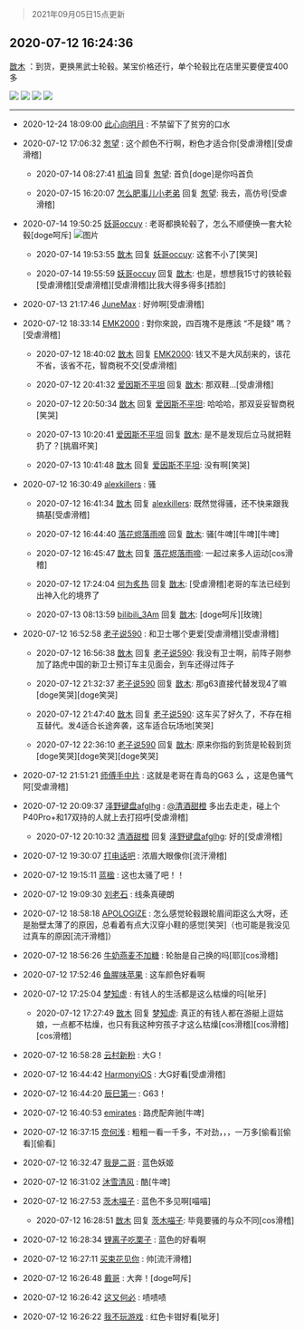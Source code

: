 > 2021年09月05日15点更新
<link rel="stylesheet" href="https://cdn.jsdelivr.net/gh/taotie6/sampleJSON@main/css/photo_show.css">


 ## 2020-07-12 16:24:36 

 [㪚木](https://www.coolapk.com/feed/20147664?shareKey=Y2JjMzgwYWEwNGExNjEzMTc1NmE~) ：到货，更换黑武士轮毂。某宝价格还行，单个轮毂比在店里买要便宜400多 

<div class="album">
<img class="img-item" src="https://image.coolapk.com/feed/2020/0712/16/1081091_ba5ad9f9_2272_9176@3325x2494.jpeg" />
<img class="img-item" src="https://image.coolapk.com/feed/2020/0712/16/1081091_f45e1d34_2272_9178@1440x1080.jpeg" />
<img class="img-item" src="https://image.coolapk.com/feed/2020/0712/16/1081091_27e46c3a_2272_918@3325x2494.jpeg" />
<img class="img-item" src="https://image.coolapk.com/feed/2020/0712/16/1081091_de98ea0d_2272_9182@1080x828.jpeg" />
</div>

 ------- 

- 2020-12-24 18:09:00 [此心向明月](uid=2342084) : 不禁留下了贫穷的口水 

- 2020-07-12 17:06:32 [怱望](uid=2698452) : 这个颜色不行啊，粉色才适合你[受虐滑稽][受虐滑稽] 

    - 2020-07-14 08:27:41 [机油](uid=795127) 回复 [怱望](uid=2698452): 首负[doge]是你吗首负 

    - 2020-07-15 16:20:07 [怎么肥事儿小老弟](uid=1039363) 回复 [怱望](uid=2698452): 我去，高仿号[受虐滑稽] 

- 2020-07-14 19:50:25 [妖哥occuy](uid=1388591) : 老哥都换轮毂了，怎么不顺便换一套大轮毂[doge呵斥] ![图片](https://image.coolapk.com/feed/2020/0714/19/1388591_0b684869_7425_1195@1024x1024.jpeg)

    - 2020-07-14 19:53:55 [㪚木](uid=1081091) 回复 [妖哥occuy](uid=1388591): 这套不小了[笑哭] 

    - 2020-07-14 19:55:59 [妖哥occuy](uid=1388591) 回复 [㪚木](uid=1081091): 也是，想想我15寸的铁轮毂[受虐滑稽][受虐滑稽][受虐滑稽]比我大得多得多[捂脸] 

- 2020-07-13 21:17:46 [JuneMax](uid=1319555) : 好帅啊[受虐滑稽] 

- 2020-07-12 18:33:14 [EMK2000](uid=381916) : 對你來說，四百塊不是應該 “不是錢” 嗎？[受虐滑稽] 

    - 2020-07-12 18:40:02 [㪚木](uid=1081091) 回复 [EMK2000](uid=381916): 钱又不是大风刮来的，该花不省，该省不花，智商税不交[受虐滑稽] 

    - 2020-07-12 20:41:32 [爱因斯不平坦](uid=834251) 回复 [㪚木](uid=1081091): 那双鞋...[受虐滑稽] 

    - 2020-07-12 20:50:34 [㪚木](uid=1081091) 回复 [爱因斯不平坦](uid=834251): 哈哈哈，那双妥妥智商税[笑哭] 

    - 2020-07-13 10:20:41 [爱因斯不平坦](uid=834251) 回复 [㪚木](uid=1081091): 是不是发现后立马就把鞋扔了？[挑眉坏笑] 

    - 2020-07-13 10:41:48 [㪚木](uid=1081091) 回复 [爱因斯不平坦](uid=834251): 没有啊[笑哭] 

- 2020-07-12 16:30:49 [alexkillers](uid=917649) : 骚 

    - 2020-07-12 16:41:34 [㪚木](uid=1081091) 回复 [alexkillers](uid=917649): 既然觉得骚，还不快来跟我搞基[受虐滑稽] 

    - 2020-07-12 16:44:40 [落花烬落雨啼](uid=1966083) 回复 [㪚木](uid=1081091): 骚[牛啤][牛啤][牛啤] 

    - 2020-07-12 16:45:47 [㪚木](uid=1081091) 回复 [落花烬落雨啼](uid=1966083): 一起过来多人运动[cos滑稽] 

    - 2020-07-12 17:24:04 [何为炙热](uid=2219821) 回复 [㪚木](uid=1081091): [受虐滑稽]老哥的车法已经到出神入化的境界了 

    - 2020-07-13 08:13:59 [bilibili_3Am](uid=3523536) 回复 [㪚木](uid=1081091): [doge呵斥][玫瑰] 

- 2020-07-12 16:52:58 [老子说590](uid=1038877) : 和卫士哪个更爱[受虐滑稽][受虐滑稽] 

    - 2020-07-12 16:56:38 [㪚木](uid=1081091) 回复 [老子说590](uid=1038877): 我没有卫士啊，前阵子刚参加了路虎中国的新卫士预订车主见面会，到车还得过阵子 

    - 2020-07-12 21:32:37 [老子说590](uid=1038877) 回复 [㪚木](uid=1081091): 那g63直接代替发现4了嘛[doge笑哭][doge笑哭] 

    - 2020-07-12 21:47:40 [㪚木](uid=1081091) 回复 [老子说590](uid=1038877): 这车买了好久了，不存在相互替代。发4适合长途奔袭，这车适合玩场地[笑哭] 

    - 2020-07-12 22:36:10 [老子说590](uid=1038877) 回复 [㪚木](uid=1081091): 原来你指的到货是轮毂到货[doge笑哭][doge笑哭][doge笑哭] 

- 2020-07-12 21:51:21 [师傅手中片](uid=1467971) : 这就是老哥在青岛的G63 么 ，这是色骚气阿[受虐滑稽] 

- 2020-07-12 20:09:37 [泽野键盘afglhg](uid=1347187) : <a class="feed-link-uname" href="/u/清酒甜橙">@清酒甜橙</a> 多出去走走，碰上个P40Pro+和17双持的人就上去打招呼[受虐滑稽] 

    - 2020-07-12 20:10:32 [清酒甜橙](uid=792603) 回复 [泽野键盘afglhg](uid=1347187): 好的[受虐滑稽] 

- 2020-07-12 19:30:07 [打电话吧](uid=1906112) : 浓眉大眼像你[流汗滑稽] 

- 2020-07-12 19:15:11 [蓝楹](uid=467567) : 这也太骚了吧！！ 

- 2020-07-12 19:09:30 [刘老石](uid=2738848) : 线条真硬朗 

- 2020-07-12 18:58:18 [APOLOGlZE](uid=1818705) : 怎么感觉轮毂跟轮眉间距这么大呀，还是胎壁太薄了的原因，总看着有点大汉穿小鞋的感觉[笑哭]（也可能是我没见过真车的原因[流汗滑稽]） 

- 2020-07-12 18:56:26 [牛奶燕麦不加糖](uid=633325) : 轮胎是自己换的吗[耶][cos滑稽] 

- 2020-07-12 17:52:46 [鱼腥味苹果](uid=1380556) : 这车颜色好看啊 

- 2020-07-12 17:25:04 [梦知虚](uid=797414) : 有钱人的生活都是这么枯燥的吗[呲牙] 

    - 2020-07-12 17:27:49 [㪚木](uid=1081091) 回复 [梦知虚](uid=797414): 真正的有钱人都在游艇上逗姑娘，一点都不枯燥，也只有我这种穷孩子才这么枯燥[cos滑稽][cos滑稽][cos滑稽] 

- 2020-07-12 16:58:28 [云村新粉](uid=809098) : 大G！ 

- 2020-07-12 16:44:42 [HarmonyiOS](uid=2777764) : 大G好看[受虐滑稽] 

- 2020-07-12 16:44:20 [辰巳第一](uid=2015674) : G63！ 

- 2020-07-12 16:40:53 [emirates](uid=2140963) : 路虎配奔驰[牛啤] 

- 2020-07-12 16:37:15 [奈何浅](uid=1884562) : 粗粗一看一千多，不对劲，，，一万多[偷看][偷看][偷看] 

- 2020-07-12 16:32:47 [我是二哥](uid=2264043) : 蓝色妖姬 

- 2020-07-12 16:31:02 [沐雪清风](uid=746399) : 酷[牛啤] 

- 2020-07-12 16:27:53 [茨木喵子](uid=2155035) : 蓝色不多见啊[喵喵] 

    - 2020-07-12 16:28:51 [㪚木](uid=1081091) 回复 [茨木喵子](uid=2155035): 毕竟要骚的与众不同[cos滑稽] 

- 2020-07-12 16:28:34 [锂离子吃栗子](uid=701074) : 蓝色的好看啊 

- 2020-07-12 16:27:11 [买束花见你](uid=3717339) : 帅[流汗滑稽] 

- 2020-07-12 16:26:48 [戴哥](uid=2483039) : 大奔！[doge呵斥] 

- 2020-07-12 16:26:42 [这又何必](uid=1613301) : 啧啧啧 

- 2020-07-12 16:26:22 [我不玩游戏](uid=3058829) : 红色卡钳好看[呲牙] 

